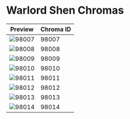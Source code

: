 # Warlord Shen Chromas

| Preview | Chroma ID |
|---------|-----------|
| ![98007](https://raw.communitydragon.org/latest/plugins/rcp-be-lol-game-data/global/default/v1/champion-chroma-images/98/98007.png) | 98007 |
| ![98008](https://raw.communitydragon.org/latest/plugins/rcp-be-lol-game-data/global/default/v1/champion-chroma-images/98/98008.png) | 98008 |
| ![98009](https://raw.communitydragon.org/latest/plugins/rcp-be-lol-game-data/global/default/v1/champion-chroma-images/98/98009.png) | 98009 |
| ![98010](https://raw.communitydragon.org/latest/plugins/rcp-be-lol-game-data/global/default/v1/champion-chroma-images/98/98010.png) | 98010 |
| ![98011](https://raw.communitydragon.org/latest/plugins/rcp-be-lol-game-data/global/default/v1/champion-chroma-images/98/98011.png) | 98011 |
| ![98012](https://raw.communitydragon.org/latest/plugins/rcp-be-lol-game-data/global/default/v1/champion-chroma-images/98/98012.png) | 98012 |
| ![98013](https://raw.communitydragon.org/latest/plugins/rcp-be-lol-game-data/global/default/v1/champion-chroma-images/98/98013.png) | 98013 |
| ![98014](https://raw.communitydragon.org/latest/plugins/rcp-be-lol-game-data/global/default/v1/champion-chroma-images/98/98014.png) | 98014 |